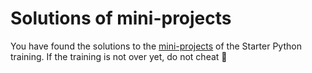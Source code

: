 # Solutions of mini-projects
You have found the solutions to the [mini-projects](https://starter.python.training.aubrune.eu/exercises.html) of the Starter Python training.
If the training is not over yet, do not cheat 👀
